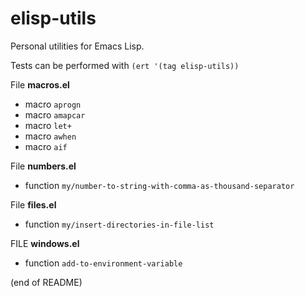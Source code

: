 # elisp-utils

Personal utilities for Emacs Lisp.

Tests can be performed with `(ert '(tag elisp-utils))`

File **macros.el**  
   - macro `aprogn`  
   - macro `amapcar`  
   - macro `let+`  
   - macro `awhen`  
   - macro `aif`
   
File **numbers.el**  
   - function `my/number-to-string-with-comma-as-thousand-separator`

File **files.el**  
   - function `my/insert-directories-in-file-list`

FILE **windows.el**  
   - function `add-to-environment-variable`
   
(end of README)
